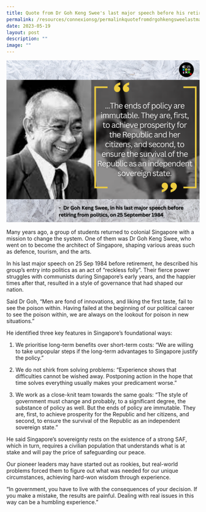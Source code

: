 ```yaml
---
title: Quote from Dr Goh Keng Swee's last major speech before his retirement
permalink: /resources/connexionsg/permalinkquotefromdrgohkengsweelastmajorspeechbeforehisretirement/
date: 2023-05-19
layout: post
description: ""
image: ""
---
```

![](/images/connexionsg/dr%20goh%20keng%20swee.png)

Many years ago, a group of students returned to colonial Singapore with a mission to change the system. One of them was Dr Goh Keng Swee, who went on to become the architect of Singapore, shaping various areas such as defence, tourism, and the arts.

In his last major speech on 25 Sep 1984 before retirement, he described his group’s entry into politics as an act of “reckless folly”. Their fierce power struggles with communists during Singapore’s early years, and the happier times after that, resulted in a style of governance that had shaped our nation.

Said Dr Goh, “Men are fond of innovations, and liking the first taste, fail to see the poison within. Having failed at the beginning of our political career to see the poison within, we are always on the lookout for poison in new situations.”

He identified three key features in Singapore’s foundational ways:
1. We prioritise long-term benefits over short-term costs: “We are willing to take unpopular steps if the long-term advantages to Singapore justify the policy.”

2. We do not shirk from solving problems: “Experience shows that difficulties cannot be wished away. Postponing action in the hope that time solves everything usually makes your predicament worse.”

3. We work as a close-knit team towards the same goals: “The style of government must change and probably, to a significant degree, the substance of policy as well. But the ends of policy are immutable. They are, first, to achieve prosperity for the Republic and her citizens, and second, to ensure the survival of the Republic as an independent sovereign state.”

He said Singapore’s sovereignty rests on the existence of a strong SAF, which in turn, requires a civilian population that understands what is at stake and will pay the price of safeguarding our peace.

Our pioneer leaders may have started out as rookies, but real-world problems forced them to figure out what was needed for our unique circumstances, achieving hard-won wisdom through experience.

“In government, you have to live with the consequences of your decision. If you make a mistake, the results are painful. Dealing with real issues in this way can be a humbling experience.”

